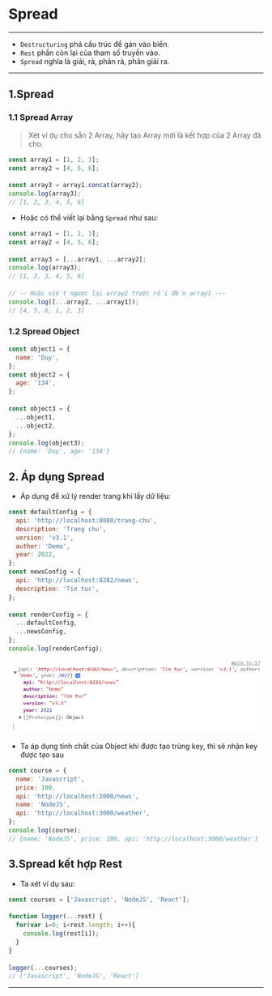 # Spread

---

- `Destructuring` phá cấu trúc để gán vào biến.
- `Rest` phần còn lại của tham số truyền vào.
- `Spread` nghĩa là giải, rả, phân rả, phân giải ra.

---

## 1.Spread

### 1.1 Spread Array

> Xét ví dụ cho sẵn 2 Array, hãy tạo Array mới là kết hợp của 2 Array đã cho.

```js
const array1 = [1, 2, 3];
const array2 = [4, 5, 6];

const array3 = array1.concat(array2);
console.log(array3);
// [1, 2, 3, 4, 5, 6]
```

- Hoặc có thể viết lại bằng `Spread` như sau:

```js
const array1 = [1, 2, 3];
const array2 = [4, 5, 6];

const array3 = [...array1, ...array2];
console.log(array3);
// [1, 2, 3, 4, 5, 6]

// -- Hoặc viết ngược lại array2 trước rồi đến array1 ---
console.log([...array2, ...array1]);
// [4, 5, 6, 1, 2, 3]
```

### 1.2 Spread Object

```js
const object1 = {
  name: 'Duy',
};
const object2 = {
  age: '134',
};

const object3 = {
  ...object1,
  ...object2,
};
console.log(object3);
// {name: 'Duy', age: '134'}
```

## 2. Áp dụng Spread

- Áp dụng để xử lý render trang khi lấy dữ liệu:

```js
const defaultConfig = {
  api: 'http://localhost:8080/trang-chu',
  description: 'Trang chu',
  version: 'v3.1',
  author: 'Demo',
  year: 2022,
};
const newsConfig = {
  api: 'http://localhost:8282/news',
  description: 'Tin tuc',
};

const renderConfig = {
  ...defaultConfig,
  ...newsConfig,
};
console.log(renderConfig);
```

![Spread Object](./images/001.png 'Spread Object')

- Ta áp dụng tính chất của Object khi được tạo trùng key, thì sẽ nhận key được tạo sau

```js
const course = {
  name: 'Javascript',
  price: 100,
  api: 'http://localhost:2000/news',
  name: 'NodeJS',
  api: 'http://localhost:3000/weather',
};
console.log(course);
// {name: 'NodeJS', price: 100, api: 'http://localhost:3000/weather'}
```

## 3.Spread kết hợp Rest

- Ta xét ví dụ sau:

```js
const courses = ['Javascript', 'NodeJS', 'React'];

function logger(...rest) {
  for(var i=0; i<rest.length; i++){
    console.log(rest[i]);
  }
}

logger(...courses);
// ['Javascript', 'NodeJS', 'React']
```

---
